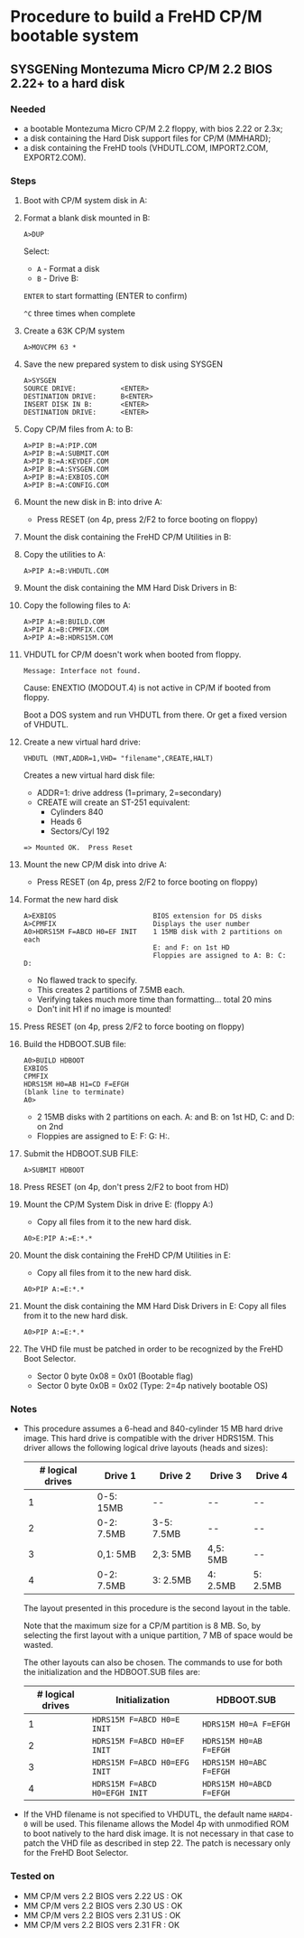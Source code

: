 Procedure to build a FreHD CP/M bootable system
===============================================

SYSGENing Montezuma Micro CP/M 2.2 BIOS 2.22+ to a hard disk
------------------------------------------------------------

### Needed

- a bootable Montezuma Micro CP/M 2.2 floppy, with bios 2.22 or 2.3x;
- a disk containing the Hard Disk support files for CP/M (MMHARD);
- a disk containing the FreHD tools (VHDUTL.COM, IMPORT2.COM, EXPORT2.COM).


### Steps

1.	Boot with CP/M system disk in A:

2.	Format a blank disk mounted in B:
	```
	A>DUP
	```
	Select:
	- `A` - Format a disk
	- `B` - Drive B:
	
	`ENTER` to start formatting (ENTER to confirm)
	
	`^C` three times when complete
	
3.	Create a 63K CP/M system
	```
	A>MOVCPM 63 *
	```

4.	Save the new prepared system to disk using SYSGEN
	```
	A>SYSGEN
	SOURCE DRIVE:			<ENTER>
	DESTINATION DRIVE:		B<ENTER>
	INSERT DISK IN B:		<ENTER>
	DESTINATION DRIVE:		<ENTER>
	```

5.	Copy CP/M files from A: to B:
	```
	A>PIP B:=A:PIP.COM
	A>PIP B:=A:SUBMIT.COM
	A>PIP B:=A:KEYDEF.COM
	A>PIP B:=A:SYSGEN.COM
	A>PIP B:=A:EXBIOS.COM
	A>PIP B:=A:CONFIG.COM
	```

6.	Mount the new disk in B: into drive A:
	- Press RESET (on 4p, press 2/F2 to force booting on floppy)

7.	Mount the disk containing the FreHD CP/M Utilities in B:

8.	Copy the utilities to A:
	```
	A>PIP A:=B:VHDUTL.COM
	```

9.	Mount the disk containing the MM Hard Disk Drivers in B:

10.	Copy the following files to A:
	```
	A>PIP A:=B:BUILD.COM
	A>PIP A:=B:CPMFIX.COM
	A>PIP A:=B:HDRS15M.COM
	```

11.	VHDUTL for CP/M doesn't work when booted from floppy.
	```
	Message: Interface not found.
	```
	Cause: ENEXTIO (MODOUT.4) is not active in CP/M if booted from floppy.
	
	Boot a DOS system and run VHDUTL from there. Or get a fixed version
	of VHDUTL.

12.	Create a new virtual hard drive:
	```
	VHDUTL (MNT,ADDR=1,VHD= "filename",CREATE,HALT)
	```
	Creates a new virtual hard disk file:
	- ADDR=1: drive address (1=primary, 2=secondary)
	- CREATE will create an ST-251 equivalent:
		- Cylinders	840
		- Heads		6
		- Sectors/Cyl	192
	```
	=> Mounted OK.  Press Reset
	```

13.	Mount the new CP/M disk into drive A:
	- Press RESET (on 4p, press 2/F2 to force booting on floppy)

14.	Format the new hard disk
	```
	A>EXBIOS                        BIOS extension for DS disks
	A>CPMFIX                        Displays the user number
	A0>HDRS15M F=ABCD H0=EF INIT	1 15MB disk with 2 partitions on each
	                                E: and F: on 1st HD
	                                Floppies are assigned to A: B: C: D:
	```
	- No flawed track to specify.
	- This creates 2 partitions of 7.5MB each.
	- Verifying takes much more time than formatting... total 20 mins
	- Don't init H1 if no image is mounted!

15.	Press RESET (on 4p, press 2/F2 to force booting on floppy)

16.	Build the HDBOOT.SUB file:
	```
	A0>BUILD HDBOOT
	EXBIOS
	CPMFIX
	HDRS15M H0=AB H1=CD F=EFGH
	(blank line to terminate)
	A0>
	```

	- 2 15MB disks with 2 partitions on each.
	  A: and B: on 1st HD, C: and D: on 2nd
	- Floppies are assigned to E: F: G: H:.

17.	Submit the HDBOOT.SUB FILE:
	```
	A>SUBMIT HDBOOT
	```

18.	Press RESET (on 4p, don't press 2/F2 to boot from HD)

19.	Mount the CP/M System Disk in drive E: (floppy A:)
	- Copy all files from it to the new hard disk.
	```
	A0>E:PIP A:=E:*.*
	```
20.	Mount the disk containing the FreHD CP/M Utilities in E:
	- Copy all files from it to the new hard disk.
	```
	A0>PIP A:=E:*.*
	```
21.	Mount the disk containing the MM Hard Disk Drivers in E:
	Copy all files from it to the new hard disk.
	```
	A0>PIP A:=E:*.*
	```
22.	The VHD file must be patched in order to be recognized by
	the FreHD Boot Selector.
	- Sector 0 byte 0x08 = 0x01 (Bootable flag)
	- Sector 0 byte 0x0B = 0x02 (Type: 2=4p natively bootable OS)


### Notes

- This procedure assumes a 6-head and 840-cylinder 15 MB hard drive image. 
  This hard drive is compatible with the driver HDRS15M. This driver allows 
  the following logical drive layouts (heads and sizes):

  | # logical drives |  Drive 1   |  Drive 2   |  Drive 3   |  Drive 4   |
  |------------------|----------- |------------|------------|------------|
  |          1       | 0-5:  15MB |     --     |     --     |     --     |
  |          2       | 0-2: 7.5MB | 3-5: 7.5MB |     --     |     --     |
  |          3       | 0,1:   5MB | 2,3:   5MB | 4,5:   5MB |     --     |
  |          4       | 0-2: 7.5MB |   3: 2.5MB |   4: 2.5MB |   5: 2.5MB |
  
  The layout presented in this procedure is the second layout in the table.
  
  Note that the maximum size for a CP/M partition is 8 MB. So, by selecting the
  first layout with a unique partition, 7 MB of space would be wasted.
  
  The other layouts can also be chosen. The commands to use for both the 
  initialization and the HDBOOT.SUB files are:
  
  | # logical drives |        Initialization         |        HDBOOT.SUB        |
  |------------------|-------------------------------|--------------------------|
  |          1       | `HDRS15M F=ABCD H0=E INIT`    | `HDRS15M H0=A F=EFGH`    |
  |          2       | `HDRS15M F=ABCD H0=EF INIT`   | `HDRS15M H0=AB F=EFGH`   |
  |          3       | `HDRS15M F=ABCD H0=EFG INIT`  | `HDRS15M H0=ABC F=EFGH`  |
  |          4       | `HDRS15M F=ABCD H0=EFGH INIT` | `HDRS15M H0=ABCD F=EFGH` |

- If the VHD filename is not specified to VHDUTL, the default name `HARD4-0` will
  be used. This filename allows the Model 4p with unmodified ROM to boot natively
  to the hard disk image. It is not necessary in that case to patch the VHD file
  as described in step 22. The patch is necessary only for the FreHD Boot Selector.
  
  
### Tested on

- MM CP/M vers 2.2 BIOS vers 2.22 US	: OK
- MM CP/M vers 2.2 BIOS vers 2.30 US	: OK
- MM CP/M vers 2.2 BIOS vers 2.31 US	: OK
- MM CP/M vers 2.2 BIOS vers 2.31 FR	: OK
